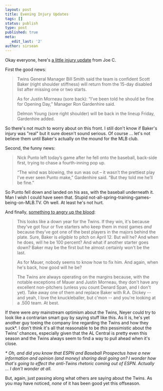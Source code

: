```yaml
---
layout: post
title: Evening Injury Updates
tags: []
status: publish
type: post
published: true
meta:
  _edit_last: '2'
author: sirsean
---
```

Okay everyone, here's <a href="http://blogs2.startribune.com/blogs/christensen/2009/04/02/postgame-update-baker-morneau-young-punto/">a little injury update</a> from Joe C.

First the good news:
<blockquote>Twins General Manager Bill Smith said the team is confident Scott Baker (right shoulder stiffness) will return from the 15-day disabled list after missing one or two starts.

As for Justin Morneau (sore back): “I’ve been told he should be fine for Opening Day,” Manager Ron Gardenhire said.

Delmon Young (sore right shoulder) will be back in the lineup Friday, Gardenhire added.</blockquote>
So there's not much to worry about on this front. I still don't know if Baker's injury was "real" but it sure doesn't sound serious. Of course ... let's not believe them until Baker's actually on the mound for the MLB club.

Second, the funny news:
<blockquote>Nick Punto left today’s game after he fell onto the baseball, back-side first, trying to chase a fourth-inning pop up.

“The wind was blowing, the sun was out – it wasn’t the prettiest play I’ve ever seen Punto make,” Gardenhire said. “But they told me he’ll be fine.”</blockquote>
So Punto fell down and landed on his ass, with the baseball underneath it. Man I wish I could have seen that. Stupid not-all-spring-training-games-being-on-MLB.TV. Oh well. At least he's not hurt.

And finally, <a href="http://insider.espn.go.com/espn/blog/index?entryID=4037375&amp;searchName=Neyer_Rob&amp;campaign=rsssrch&amp;source=neyer_rob">something to angry up the blood</a>:
<blockquote>This looks like a down year for the Twins. If they win, it's because they've got four or five starters who keep them in most games <em>and</em> because they've got one of the best players in the majors behind the plate. Sure, Baker is <em>eligible</em> to pitch on April 12. But will he? And when he does, will he be 100 percent? And what if another starter goes down? Baker may be the first but he almost certainly won't be the last.

As for Mauer, nobody seems to know how to fix him. And again, when he's back, how good will he be?

The Twins are always operating on the margins because, with the notable exceptions of Mauer and Justin Morneau, they don't have any excellent non-pitchers (unless you count Denard Span, and I don't yet). Take away one of them and replace Baker with R.A. Dickey -- and yeah, I love the knuckleballer, but c'mon -- and you're looking at a .500 team. At best.</blockquote>
If there were <em>any</em> mainstream optimism about the Twins, Neyer could try to look like a contrarian smart guy by saying stuff like this. As it is, he's yet another guy toeing the company line regarding the Twins and how they suck*. I don't think it's all that reasonable to be <em>this</em> pessimistic about the Twins' chances, especially given that the AL Central is pretty even this season and the Twins always seem to find a way to pull ahead when it's close.

<em>* Oh, and did you know that ESPN and Baseball Prospectus have a new information and opinion (and money) sharing deal going on? I wonder how that's going to effect the anti-Twins rhetoric coming out of ESPN. Actually ... I don't wonder at all.</em>

But, again, just passing along what others are saying about the Twins. As you may have noticed, <em>none</em> of it has been good yet this offseason.
